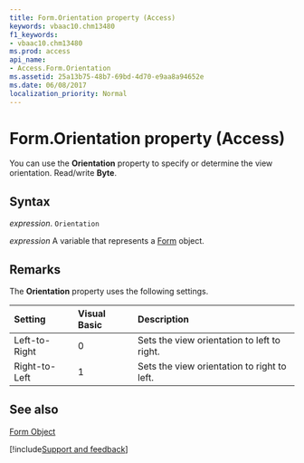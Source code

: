 ```yaml
---
title: Form.Orientation property (Access)
keywords: vbaac10.chm13480
f1_keywords:
- vbaac10.chm13480
ms.prod: access
api_name:
- Access.Form.Orientation
ms.assetid: 25a13b75-48b7-69bd-4d70-e9aa8a94652e
ms.date: 06/08/2017
localization_priority: Normal
---
```



# Form.Orientation property (Access)

You can use the  **Orientation** property to specify or determine the view orientation. Read/write **Byte**.


## Syntax

_expression_. `Orientation`

_expression_ A variable that represents a [Form](Access.Form.md) object.


## Remarks

The  **Orientation** property uses the following settings.



|Setting|Visual Basic|Description|
|:-----|:-----|:-----|
|Left-to-Right|0|Sets the view orientation to left to right.|
|Right-to-Left|1|Sets the view orientation to right to left.|

## See also


[Form Object](Access.Form.md)

[!include[Support and feedback](~/includes/feedback-boilerplate.md)]